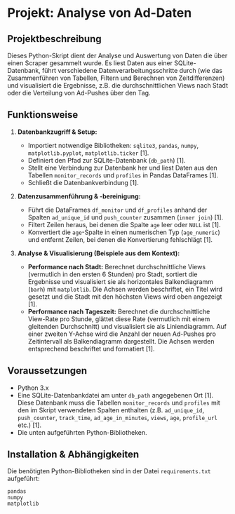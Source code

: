 # Projekt: Analyse von Ad-Daten

## Projektbeschreibung

Dieses Python-Skript dient der Analyse und Auswertung von Daten die über einen Scraper gesammelt wurde. Es liest Daten aus einer SQLite-Datenbank, führt verschiedene Datenverarbeitungsschritte durch (wie das Zusammenführen von Tabellen, Filtern und Berechnen von Zeitdifferenzen) und visualisiert die Ergebnisse, z.B. die durchschnittlichen Views nach Stadt oder die Verteilung von Ad-Pushes über den Tag.

## Funktionsweise

1.  **Datenbankzugriff & Setup:**
    *   Importiert notwendige Bibliotheken: `sqlite3`, `pandas`, `numpy`, `matplotlib.pyplot`, `matplotlib.ticker` [1].
    *   Definiert den Pfad zur SQLite-Datenbank (`db_path`) [1].
    *   Stellt eine Verbindung zur Datenbank her und liest Daten aus den Tabellen `monitor_records` und `profiles` in Pandas DataFrames [1].
    *   Schließt die Datenbankverbindung [1].

2.  **Datenzusammenführung & -bereinigung:**
    *   Führt die DataFrames `df_monitor` und `df_profiles` anhand der Spalten `ad_unique_id` und `push_counter` zusammen (`inner join`) [1].
    *   Filtert Zeilen heraus, bei denen die Spalte `age` leer oder `NULL` ist [1].
    *   Konvertiert die `age`-Spalte in einen numerischen Typ (`age_numeric`) und entfernt Zeilen, bei denen die Konvertierung fehlschlägt [1].

3.  **Analyse & Visualisierung (Beispiele aus dem Kontext):**
    *   **Performance nach Stadt:** Berechnet durchschnittliche Views (vermutlich in den ersten 6 Stunden) pro Stadt, sortiert die Ergebnisse und visualisiert sie als horizontales Balkendiagramm (`barh`) mit `matplotlib`. Die Achsen werden beschriftet, ein Titel wird gesetzt und die Stadt mit den höchsten Views wird oben angezeigt [1].
    *   **Performance nach Tageszeit:** Berechnet die durchschnittliche View-Rate pro Stunde, glättet diese Rate (vermutlich mit einem gleitenden Durchschnitt) und visualisiert sie als Liniendiagramm. Auf einer zweiten Y-Achse wird die Anzahl der neuen Ad-Pushes pro Zeitintervall als Balkendiagramm dargestellt. Die Achsen werden entsprechend beschriftet und formatiert [1].

## Voraussetzungen

*   Python 3.x
*   Eine SQLite-Datenbankdatei am unter `db_path` angegebenen Ort [1]. Diese Datenbank muss die Tabellen `monitor_records` und `profiles` mit den im Skript verwendeten Spalten enthalten (z.B. `ad_unique_id`, `push_counter`, `track_time`, `ad_age_in_minutes`, `views`, `age`, `profile_url` etc.) [1].
*   Die unten aufgeführten Python-Bibliotheken.

## Installation & Abhängigkeiten

Die benötigten Python-Bibliotheken sind in der Datei `requirements.txt` aufgeführt:

```text
pandas
numpy
matplotlib
